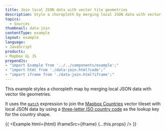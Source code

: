 ```yaml
---
title: Join local JSON data with vector tile geometries
description: Style a choropleth by merging local JSON data with vector tile geometries.
topics:
  - Sources
thumbnail: data-join
contentType: example
layout: example
language:
- JavaScript
products:
- Mapbox GL JS
prependJs:
- "import Example from '../../components/example';"
- "import html from './data-join.html?code';"
- "import iframe from './data-join.html?iframe';"
---
```


This example styles a choropleth map by merging local JSON data with vector tile geometries.

It uses the [`match`](/mapbox-gl-js/style-spec/expressions/#match) expression to join the [Mapbox Countries](https://docs.mapbox.com/vector-tiles/reference/mapbox-countries-v1/) vector tileset with local JSON data by using a [three-letter ISO country code](https://en.wikipedia.org/wiki/ISO_3166-1_alpha-3) as the lookup key for the country shape.

{{ <Example html={html} iframeSrc={iframe} {...this.props} /> }}
